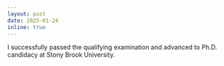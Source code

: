 ```yaml
---
layout: post
date: 2025-01-24
inline: true
---
```


I successfully passed the qualifying examination and advanced to Ph.D. candidacy at Stony Brook University.
